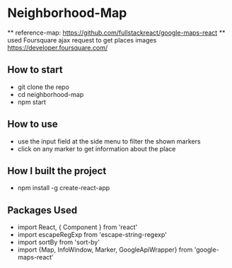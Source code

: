 # Neighborhood-Map

** reference-map: https://github.com/fullstackreact/google-maps-react
** used Foursquare ajax request to get places images https://developer.foursquare.com/
## How to start
 - git clone the repo
 - cd neighborhood-map
 - npm start

## How to use
 - use the input field at the side menu to filter the shown markers 
 - click on any marker to get information about the place 

## How I built the project
 - npm install -g create-react-app

## Packages Used
 - import React, { Component } from 'react'
 - import escapeRegExp from 'escape-string-regexp'
 - import sortBy from 'sort-by'
 - import {Map, InfoWindow, Marker, GoogleApiWrapper} from 'google-maps-react'